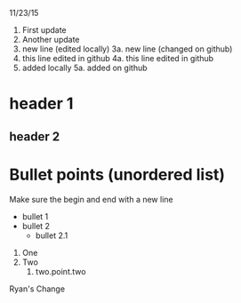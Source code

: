11/23/15

1. First update
2. Another update
3. new line (edited locally)
3a. new line (changed on github)
4. this line edited in github
4a. this line edited in github
5. added locally
5a. added on github

# header 1
## header 2
# Bullet points (unordered list)
Make sure the begin and end with a new line
- bullet 1
- bullet 2
    - bullet 2.1

1. One
2. Two
    1. two.point.two

Ryan's Change

